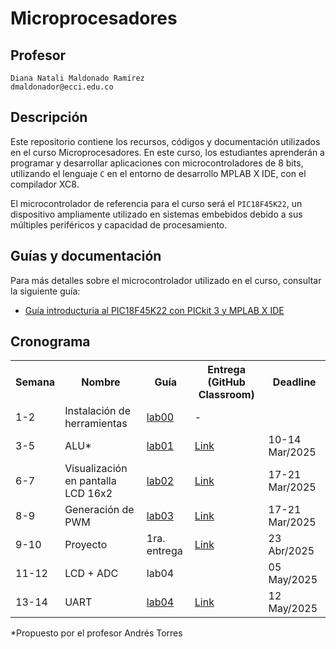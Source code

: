 # Microprocesadores

## Profesor
```
Diana Natali Maldonado Ramírez
dmaldonador@ecci.edu.co
```


## Descripción

Este repositorio contiene los recursos, códigos y documentación utilizados en el curso Microprocesadores. En este curso, los estudiantes aprenderán a programar y desarrollar aplicaciones con microcontroladores de 8 bits, utilizando el lenguaje ```C``` en el entorno de desarrollo MPLAB X IDE, con el compilador XC8.

El microcontrolador de referencia para el curso será el ```PIC18F45K22```, un dispositivo ampliamente utilizado en sistemas embebidos debido a sus múltiples periféricos y capacidad de procesamiento.

## Guías y documentación

Para más detalles sobre el microcontrolador utilizado en el curso, consultar la siguiente guía:

- [Guía introducturia al PIC18F45K22 con PICkit 3 y MPLAB X IDE](/tutorials/Tutorial_PIC18F45K22.md)

## Cronograma

<table>
  <tr>
    <th>Semana</th>
    <th>Nombre</th>
    <th>Guía</th>
    <th>Entrega (GitHub Classroom)</th>
    <th>Deadline</th>
  </tr>
  <tr>
    <td>1-2</td>
    <td>Instalación de herramientas</td>
    <td><a href="/laboratorios/0_lab00/README.md">lab00</a></td>
    <td>-</td>
  </tr>
  <tr>
    <td>3-5</td>
    <td>ALU*</td>
    <td><a href="/laboratorios/1_lab01/Py_0.c">lab01</a></td>
    <td><a href="https://classroom.github.com/a/Xr02_TG2">Link </a></td>
    <td>10-14 Mar/2025</td>
  </tr>
  <tr>
    <td>6-7</td>
    <td> Visualización en pantalla LCD 16x2</td>
    <td><a href="/laboratorios/2_lab02/README.md">lab02</a></td>
    <td><a href="https://classroom.github.com/a/W2b9BSvz">Link </a></td>
    <td>17-21 Mar/2025</td>
  </tr>
  <tr>
    <td>8-9</td>
    <td> Generación de PWM</td>
    <td><a href="/laboratorios/3_lab03/README.md">lab03</a></td>
    <td><a href="https://classroom.github.com/a/hI8UvgWt">Link </a></td>
    <td>17-21 Mar/2025</td>
  </tr>
   <tr>
  <td>9-10</td>
    <td> Proyecto</td>
    <td>1ra. entrega</td>
    <td><a href="https://classroom.github.com/a/BF7zWEn5">Link </a></td>
    <td>23 Abr/2025</td>
  </tr>
   <tr>
  <td>11-12</td>
    <td> LCD + ADC</td>
    <td>lab04</td>
    <td> </a></td>
    <td>05 May/2025</td>
  </tr>
  <tr>
  <td>13-14</td>
    <td> UART</td>
    <td><a href="/laboratorios/4_lab04/README.md">lab04</a></td>
    <td><a href="https://classroom.github.com/a/W4ROtdcl">Link </a></td>
    <td>12 May/2025</td>
  </tr>

 

</table>

  *Propuesto por el profesor Andrés Torres





